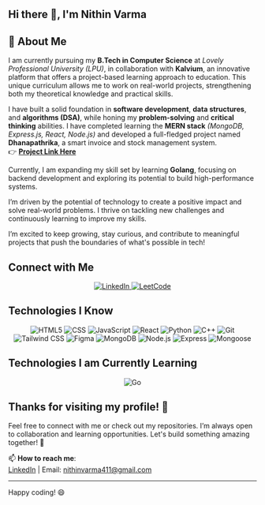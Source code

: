 ## Hi there 👋, I'm Nithin Varma

## 🔎 About Me

I am currently pursuing my **B.Tech in Computer Science** at *Lovely Professional University (LPU)*, in collaboration with **Kalvium**, an innovative platform that offers a project-based learning approach to education. This unique curriculum allows me to work on real-world projects, strengthening both my theoretical knowledge and practical skills.

I have built a solid foundation in **software development**, **data structures**, and **algorithms (DSA)**, while honing my **problem-solving** and **critical thinking** abilities. I have completed learning the **MERN stack** *(MongoDB, Express.js, React, Node.js)* and developed a full-fledged project named **Dhanapathrika**, a smart invoice and stock management system.  
👉 [**Project Link Here**](https://dhanapathrika.vercel.app/) <!-- Replace # with your actual project URL -->

Currently, I am expanding my skill set by learning **Golang**, focusing on backend development and exploring its potential to build high-performance systems.

I’m driven by the potential of technology to create a positive impact and solve real-world problems. I thrive on tackling new challenges and continuously learning to improve my skills.

I’m excited to keep growing, stay curious, and contribute to meaningful projects that push the boundaries of what's possible in tech!


## Connect with Me

<div align="center">
  <a href="https://www.linkedin.com/in/nithin-varma-58a605326" target="_blank">
    <img src="https://img.shields.io/badge/LinkedIn-%230077B5?style=for-the-badge&logo=linkedin&logoColor=white" alt="LinkedIn" />
  </a>
  <a href="https://leetcode.com/u/nithinvarma411/" target="_blank">
    <img src="https://img.shields.io/badge/LeetCode-%23FFA116?style=for-the-badge&logo=LeetCode&logoColor=white" alt="LeetCode" />
  </a>
</div>

## Technologies I Know

<div align="center">
  <img src="https://img.shields.io/badge/HTML5-%23E34F26?style=for-the-badge&logo=html5&logoColor=white" alt="HTML5" />
  <img src="https://img.shields.io/badge/CSS-%231572B6?style=for-the-badge&logo=css3&logoColor=white" alt="CSS" />
  <img src="https://img.shields.io/badge/JavaScript-%23F7DF1E?style=for-the-badge&logo=javascript&logoColor=black" alt="JavaScript" />
  <img src="https://img.shields.io/badge/React-%2361DAFB?style=for-the-badge&logo=react&logoColor=black" alt="React" />
  <img src="https://img.shields.io/badge/Python-%233776AB?style=for-the-badge&logo=python&logoColor=white" alt="Python" />
  <img src="https://img.shields.io/badge/C%2B%2B-%2300599C?style=for-the-badge&logo=c%2B%2B&logoColor=white" alt="C++" />
  <img src="https://img.shields.io/badge/Git-%23F1502F?style=for-the-badge&logo=git&logoColor=white" alt="Git" />
  <img src="https://img.shields.io/badge/TailwindCSS-%2338B2AC?style=for-the-badge&logo=tailwind-css&logoColor=white" alt="Tailwind CSS" />
  <img src="https://img.shields.io/badge/Figma-%23F24E1E?style=for-the-badge&logo=figma&logoColor=white" alt="Figma" />
  <img src="https://img.shields.io/badge/MongoDB-%2347A248?style=for-the-badge&logo=mongodb&logoColor=white" alt="MongoDB" />
  <img src="https://img.shields.io/badge/Node.js-%2361DAFB?style=for-the-badge&logo=node.js&logoColor=white" alt="Node.js" />
  <img src="https://img.shields.io/badge/Express-%23404d59?style=for-the-badge&logo=express&logoColor=white" alt="Express" />
  <img src="https://img.shields.io/badge/Mongoose-%2300B1A7?style=for-the-badge&logo=mongoose&logoColor=white" alt="Mongoose" />
</div>

## Technologies I am Currently Learning

<div align="center">
  <img src="https://img.shields.io/badge/Go-%2300ADD8?style=for-the-badge&logo=go&logoColor=white" alt="Go" />
</div>

## Thanks for visiting my profile! 🙏

Feel free to connect with me or check out my repositories. I’m always open to collaboration and learning opportunities. Let's build something amazing together! 🚀

📫 **How to reach me**:  
[LinkedIn](https://www.linkedin.com/in/nithin-varma-58a605326/) | Email: [nithinvarma411@gmail.com](mailto:nithinvarma411@gmail.com)

---

Happy coding! 😄
